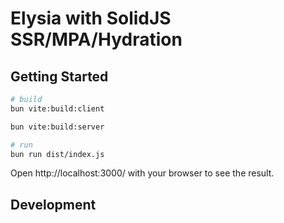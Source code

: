 # Elysia with SolidJS SSR/MPA/Hydration

## Getting Started

```bash
# build 
bun vite:build:client

bun vite:build:server

# run
bun run dist/index.js
```

Open http://localhost:3000/ with your browser to see the result.

## Development

